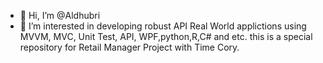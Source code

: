 - 👋 Hi, I’m @Aldhubri
- 👀 I’m interested in developing robust API Real World applictions using MVVM, MVC, Unit Test, API, WPF,python,R,C# and etc. this  is a special repository for Retail Manager Project with Time Cory. 

<!---
Aldhubri/Aldhubri is a ✨ special ✨ repository because its `README.md` (this file) appears on your GitHub profile.
You can click the Preview link to take a look at your changes.
--->
